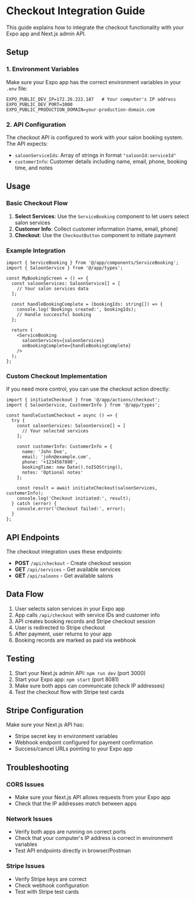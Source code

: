 # Checkout Integration Guide

This guide explains how to integrate the checkout functionality with your Expo app and Next.js admin API.

## Setup

### 1. Environment Variables
Make sure your Expo app has the correct environment variables in your `.env` file:

```env
EXPO_PUBLIC_DEV_IP=172.26.222.187   # Your computer's IP address
EXPO_PUBLIC_DEV_PORT=3000
EXPO_PUBLIC_PRODUCTION_DOMAIN=your-production-domain.com
```

### 2. API Configuration
The checkout API is configured to work with your salon booking system. The API expects:
- `saloonServiceIds`: Array of strings in format `"saloonId:serviceId"`
- `customerInfo`: Customer details including name, email, phone, booking time, and notes

## Usage

### Basic Checkout Flow

1. **Select Services**: Use the `ServiceBooking` component to let users select salon services
2. **Customer Info**: Collect customer information (name, email, phone)
3. **Checkout**: Use the `CheckoutButton` component to initiate payment

### Example Integration

```tsx
import { ServiceBooking } from '@/app/components/ServiceBooking';
import { SaloonService } from '@/app/types';

const MyBookingScreen = () => {
  const saloonServices: SaloonService[] = [
    // Your salon services data
  ];

  const handleBookingComplete = (bookingIds: string[]) => {
    console.log('Bookings created:', bookingIds);
    // Handle successful booking
  };

  return (
    <ServiceBooking
      saloonServices={saloonServices}
      onBookingComplete={handleBookingComplete}
    />
  );
};
```

### Custom Checkout Implementation

If you need more control, you can use the checkout action directly:

```tsx
import { initiateCheckout } from '@/app/actions/checkout';
import { SaloonService, CustomerInfo } from '@/app/types';

const handleCustomCheckout = async () => {
  try {
    const saloonServices: SaloonService[] = [
      // Your selected services
    ];
    
    const customerInfo: CustomerInfo = {
      name: 'John Doe',
      email: 'john@example.com',
      phone: '+1234567890',
      bookingTime: new Date().toISOString(),
      notes: 'Optional notes'
    };

    const result = await initiateCheckout(saloonServices, customerInfo);
    console.log('Checkout initiated:', result);
  } catch (error) {
    console.error('Checkout failed:', error);
  }
};
```

## API Endpoints

The checkout integration uses these endpoints:

- **POST** `/api/checkout` - Create checkout session
- **GET** `/api/services` - Get available services
- **GET** `/api/saloons` - Get available salons

## Data Flow

1. User selects salon services in your Expo app
2. App calls `/api/checkout` with service IDs and customer info
3. API creates booking records and Stripe checkout session
4. User is redirected to Stripe checkout
5. After payment, user returns to your app
6. Booking records are marked as paid via webhook

## Testing

1. Start your Next.js admin API: `npm run dev` (port 3000)
2. Start your Expo app: `npm start` (port 8081)
3. Make sure both apps can communicate (check IP addresses)
4. Test the checkout flow with Stripe test cards

## Stripe Configuration

Make sure your Next.js API has:
- Stripe secret key in environment variables
- Webhook endpoint configured for payment confirmation
- Success/cancel URLs pointing to your Expo app

## Troubleshooting

### CORS Issues
- Make sure your Next.js API allows requests from your Expo app
- Check that the IP addresses match between apps

### Network Issues
- Verify both apps are running on correct ports
- Check that your computer's IP address is correct in environment variables
- Test API endpoints directly in browser/Postman

### Stripe Issues
- Verify Stripe keys are correct
- Check webhook configuration
- Test with Stripe test cards
